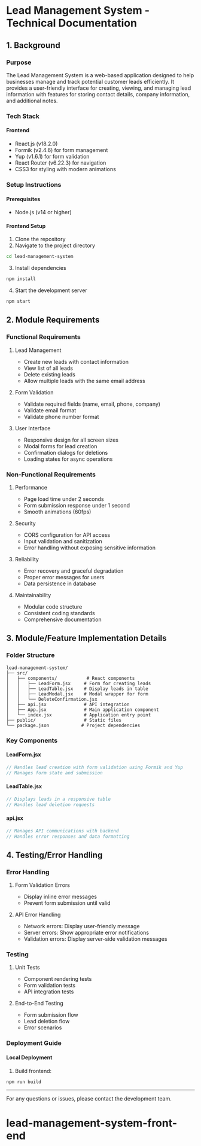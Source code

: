 # Lead Management System - Technical Documentation

## 1. Background

### Purpose
The Lead Management System is a web-based application designed to help businesses manage and track potential customer leads efficiently. It provides a user-friendly interface for creating, viewing, and managing lead information with features for storing contact details, company information, and additional notes.

### Tech Stack
#### Frontend
- React.js (v18.2.0)
- Formik (v2.4.6) for form management
- Yup (v1.6.1) for form validation
- React Router (v6.22.3) for navigation
- CSS3 for styling with modern animations

### Setup Instructions

#### Prerequisites
- Node.js (v14 or higher)

#### Frontend Setup
1. Clone the repository
2. Navigate to the project directory
```bash
cd lead-management-system
```
3. Install dependencies
```bash
npm install
```
4. Start the development server
```bash
npm start
```

## 2. Module Requirements

### Functional Requirements
1. Lead Management
   - Create new leads with contact information
   - View list of all leads
   - Delete existing leads
   - Allow multiple leads with the same email address

2. Form Validation
   - Validate required fields (name, email, phone, company)
   - Validate email format
   - Validate phone number format

3. User Interface
   - Responsive design for all screen sizes
   - Modal forms for lead creation
   - Confirmation dialogs for deletions
   - Loading states for async operations

### Non-Functional Requirements
1. Performance
   - Page load time under 2 seconds
   - Form submission response under 1 second
   - Smooth animations (60fps)

2. Security
   - CORS configuration for API access
   - Input validation and sanitization
   - Error handling without exposing sensitive information

3. Reliability
   - Error recovery and graceful degradation
   - Proper error messages for users
   - Data persistence in database

4. Maintainability
   - Modular code structure
   - Consistent coding standards
   - Comprehensive documentation

## 3. Module/Feature Implementation Details

### Folder Structure
```
lead-management-system/
├── src/
│   ├── components/           # React components
│   │   ├── LeadForm.jsx     # Form for creating leads
│   │   ├── LeadTable.jsx    # Display leads in table
│   │   ├── LeadModal.jsx    # Modal wrapper for form
│   │   └── DeleteConfirmation.jsx
│   ├── api.jsx              # API integration
│   ├── App.jsx              # Main application component
│   └── index.jsx            # Application entry point
├── public/                  # Static files
└── package.json            # Project dependencies
```

### Key Components

#### LeadForm.jsx
```javascript
// Handles lead creation with form validation using Formik and Yup
// Manages form state and submission
```

#### LeadTable.jsx
```javascript
// Displays leads in a responsive table
// Handles lead deletion requests
```

#### api.jsx
```javascript
// Manages API communications with backend
// Handles error responses and data formatting
```

## 4. Testing/Error Handling

### Error Handling
1. Form Validation Errors
   - Display inline error messages
   - Prevent form submission until valid

2. API Error Handling
   - Network errors: Display user-friendly message
   - Server errors: Show appropriate error notifications
   - Validation errors: Display server-side validation messages

### Testing
1. Unit Tests
   - Component rendering tests
   - Form validation tests
   - API integration tests

2. End-to-End Testing
   - Form submission flow
   - Lead deletion flow
   - Error scenarios

### Deployment Guide

#### Local Deployment
1. Build frontend:
```bash
npm run build
```

---

For any questions or issues, please contact the development team.
# lead-management-system-front-end
